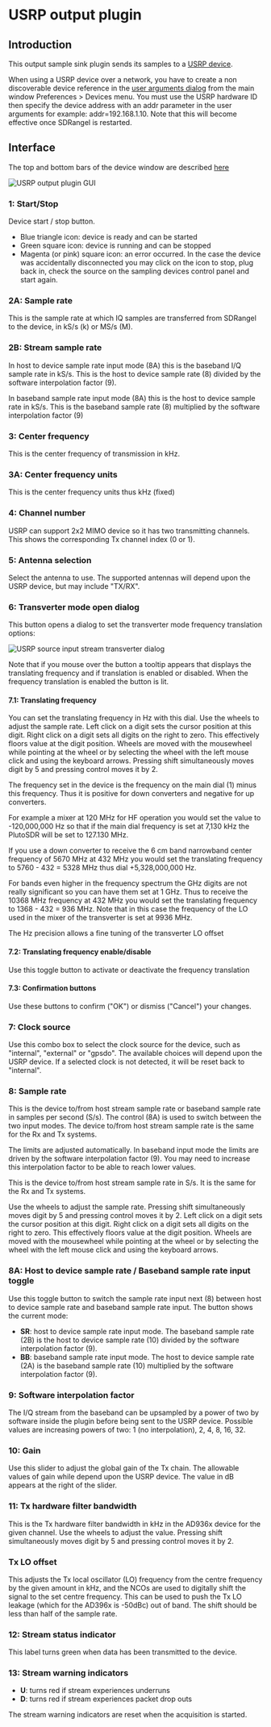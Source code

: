 <h1>USRP output plugin</h1>

<h2>Introduction</h2>

This output sample sink plugin sends its samples to a [USRP device](https://www.ettus.com/products/).

When using a USRP device over a network, you have to create a non discoverable device reference in the [user arguments dialog](https://github.com/f4exb/sdrangel/blob/master/sdrgui/deviceuserargs.md) from the main window Preferences > Devices menu. You must use the USRP hardware ID then specify the device address with an addr parameter in the user arguments for example: addr=192.168.1.10. Note that this will become effective once SDRangel is restarted.

<h2>Interface</h2>

The top and bottom bars of the device window are described [here](../../../sdrgui/device/readme.md)

![USRP output plugin GUI](../../../doc/img/USRPOutput_plugin.png)

<h3>1: Start/Stop</h3>

Device start / stop button.

  - Blue triangle icon: device is ready and can be started
  - Green square icon: device is running and can be stopped
  - Magenta (or pink) square icon: an error occurred. In the case the device was accidentally disconnected you may click on the icon to stop, plug back in, check the source on the sampling devices control panel and start again.

<h3>2A: Sample rate</h3>

This is the sample rate at which IQ samples are transferred from SDRangel to the device, in kS/s (k) or MS/s (M).

<h3>2B: Stream sample rate</h3>

In host to device sample rate input mode (8A) this is the baseband I/Q sample rate in kS/s. This is the host to device sample rate (8) divided by the software interpolation factor (9).

In baseband sample rate input mode (8A) this is the host to device sample rate in kS/s. This is the baseband sample rate (8) multiplied by the software interpolation factor (9)

<h3>3: Center frequency</h3>

This is the center frequency of transmission in kHz.

<h3>3A: Center frequency units</h3>

This is the center frequency units thus kHz (fixed)

<h3>4: Channel number</h3>

USRP can support 2x2 MIMO device so it has two transmitting channels. This shows the corresponding Tx channel index (0 or 1).

<h3>5: Antenna selection</h3>

Select the antenna to use. The supported antennas will depend upon the USRP device, but may include "TX/RX".

<h3>6: Transverter mode open dialog</h3>

This button opens a dialog to set the transverter mode frequency translation options:

![USRP source input stream transverter dialog](../../../doc/img/RTLSDR_plugin_xvrt.png)

Note that if you mouse over the button a tooltip appears that displays the translating frequency and if translation is enabled or disabled. When the frequency translation is enabled the button is lit.

<h4>7.1: Translating frequency</h4>

You can set the translating frequency in Hz with this dial. Use the wheels to adjust the sample rate. Left click on a digit sets the cursor position at this digit. Right click on a digit sets all digits on the right to zero. This effectively floors value at the digit position. Wheels are moved with the mousewheel while pointing at the wheel or by selecting the wheel with the left mouse click and using the keyboard arrows. Pressing shift simultaneously moves digit by 5 and pressing control moves it by 2.

The frequency set in the device is the frequency on the main dial (1) minus this frequency. Thus it is positive for down converters and negative for up converters.

For example a mixer at 120 MHz for HF operation you would set the value to -120,000,000 Hz so that if the main dial frequency is set at 7,130 kHz the PlutoSDR will be set to 127.130 MHz.

If you use a down converter to receive the 6 cm band narrowband center frequency of 5670 MHz at 432 MHz you would set the translating frequency to 5760 - 432 = 5328 MHz thus dial +5,328,000,000 Hz.

For bands even higher in the frequency spectrum the GHz digits are not really significant so you can have them set at 1 GHz. Thus to receive the 10368 MHz frequency at 432 MHz you would set the translating frequency to 1368 - 432 = 936 MHz. Note that in this case the frequency of the LO used in the mixer of the transverter is set at 9936 MHz.

The Hz precision allows a fine tuning of the transverter LO offset

<h4>7.2: Translating frequency enable/disable</h4>

Use this toggle button to activate or deactivate the frequency translation

<h4>7.3: Confirmation buttons</h4>

Use these buttons to confirm ("OK") or dismiss ("Cancel") your changes.

<h3>7: Clock source</h3>

Use this combo box to select the clock source for the device, such as "internal", "external" or "gpsdo". The available choices will depend upon the USRP device. If a selected clock is not detected, it will be reset back to "internal".

<h3>8: Sample rate</h3>

This is the device to/from host stream sample rate or baseband sample rate in samples per second (S/s). The control (8A) is used to switch between the two input modes. The device to/from host stream sample rate is the same for the Rx and Tx systems.

The limits are adjusted automatically. In baseband input mode the limits are driven by the software interpolation factor (9). You may need to increase this interpolation factor to be able to reach lower values.

This is the device to/from host stream sample rate in S/s. It is the same for the Rx and Tx systems.

Use the wheels to adjust the sample rate. Pressing shift simultaneously moves digit by 5 and pressing control moves it by 2. Left click on a digit sets the cursor position at this digit. Right click on a digit sets all digits on the right to zero. This effectively floors value at the digit position. Wheels are moved with the mousewheel while pointing at the wheel or by selecting the wheel with the left mouse click and using the keyboard arrows.

<h3>8A: Host to device sample rate / Baseband sample rate input toggle</h3>

Use this toggle button to switch the sample rate input next (8) between host to device sample rate and baseband sample rate input. The button shows the current mode:

  - **SR**: host to device sample rate input mode. The baseband sample rate (2B) is the host to device sample rate (10) divided by the software interpolation factor (9).
  - **BB**: baseband sample rate input mode. The host to device sample rate (2A) is the baseband sample rate (10) multiplied by the software interpolation factor (9).

<h3>9: Software interpolation factor</h3>

The I/Q stream from the baseband can be upsampled by a power of two by software inside the plugin before being sent to the USRP device. Possible values are increasing powers of two: 1 (no interpolation), 2, 4, 8, 16, 32.

<h3>10: Gain</h2>

Use this slider to adjust the global gain of the Tx chain. The allowable values of gain while depend upon the USRP device. The value in dB appears at the right of the slider.

<h3>11: Tx hardware filter bandwidth</h3>

This is the Tx hardware filter bandwidth in kHz in the AD936x device for the given channel. Use the wheels to adjust the value. Pressing shift simultaneously moves digit by 5 and pressing control moves it by 2.

<h3>Tx LO offset</h3>

This adjusts the Tx local oscillator (LO) frequency from the centre frequency by the given amount in kHz, and the NCOs are used to digitally shift the signal to the set centre frequency. This can be used to push the Tx LO leakage (which for the AD396x is -50dBc) out of band. The shift should be less than half of the sample rate.

<h3>12: Stream status indicator</h3>

This label turns green when data has been transmitted to the device.

<h3>13: Stream warning indicators</h3>

  - **U**: turns red if stream experiences underruns
  - **D**: turns red if stream experiences packet drop outs

The stream warning indicators are reset when the acquisition is started.
